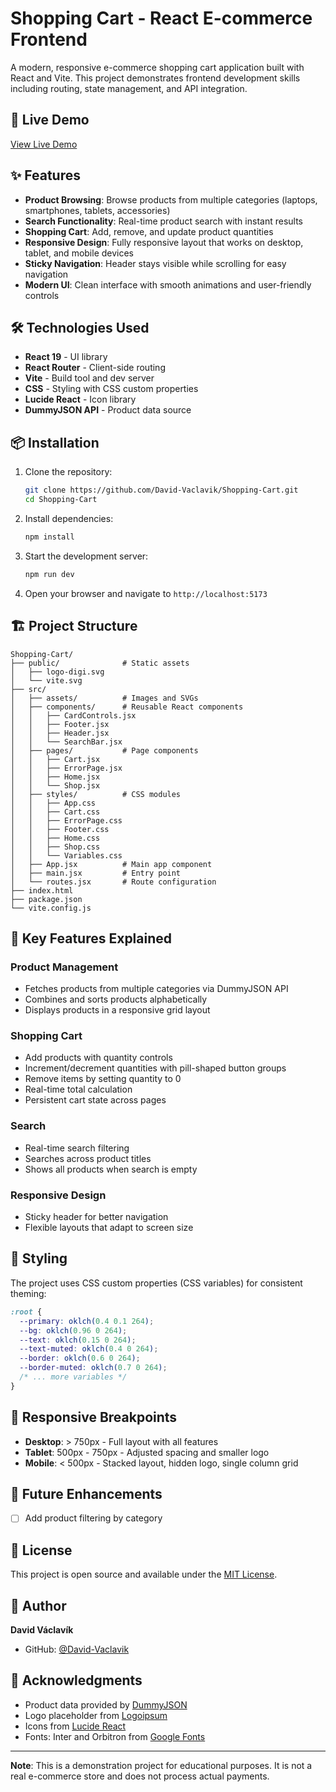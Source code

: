 # Shopping Cart - React E-commerce Frontend

A modern, responsive e-commerce shopping cart application built with React and Vite. This project demonstrates frontend development skills including routing, state management, and API integration.

## 🚀 Live Demo

[View Live Demo](#) <!-- Add your deployment link here -->

## ✨ Features

- **Product Browsing**: Browse products from multiple categories (laptops, smartphones, tablets, accessories)
- **Search Functionality**: Real-time product search with instant results
- **Shopping Cart**: Add, remove, and update product quantities
- **Responsive Design**: Fully responsive layout that works on desktop, tablet, and mobile devices
- **Sticky Navigation**: Header stays visible while scrolling for easy navigation
- **Modern UI**: Clean interface with smooth animations and user-friendly controls

## 🛠️ Technologies Used

- **React 19** - UI library
- **React Router** - Client-side routing
- **Vite** - Build tool and dev server
- **CSS** - Styling with CSS custom properties
- **Lucide React** - Icon library
- **DummyJSON API** - Product data source

## 📦 Installation

1. Clone the repository:

   ```bash
   git clone https://github.com/David-Vaclavik/Shopping-Cart.git
   cd Shopping-Cart
   ```

2. Install dependencies:

   ```bash
   npm install
   ```

3. Start the development server:

   ```bash
   npm run dev
   ```

4. Open your browser and navigate to `http://localhost:5173`

## 🏗️ Project Structure

```
Shopping-Cart/
├── public/              # Static assets
│   ├── logo-digi.svg
│   └── vite.svg
├── src/
│   ├── assets/          # Images and SVGs
│   ├── components/      # Reusable React components
│   │   ├── CardControls.jsx
│   │   ├── Footer.jsx
│   │   ├── Header.jsx
│   │   └── SearchBar.jsx
│   ├── pages/           # Page components
│   │   ├── Cart.jsx
│   │   ├── ErrorPage.jsx
│   │   ├── Home.jsx
│   │   └── Shop.jsx
│   ├── styles/          # CSS modules
│   │   ├── App.css
│   │   ├── Cart.css
│   │   ├── ErrorPage.css
│   │   ├── Footer.css
│   │   ├── Home.css
│   │   ├── Shop.css
│   │   └── Variables.css
│   ├── App.jsx          # Main app component
│   ├── main.jsx         # Entry point
│   └── routes.jsx       # Route configuration
├── index.html
├── package.json
└── vite.config.js
```

## 🎯 Key Features Explained

### Product Management

- Fetches products from multiple categories via DummyJSON API
- Combines and sorts products alphabetically
- Displays products in a responsive grid layout

### Shopping Cart

- Add products with quantity controls
- Increment/decrement quantities with pill-shaped button groups
- Remove items by setting quantity to 0
- Real-time total calculation
- Persistent cart state across pages

### Search

- Real-time search filtering
- Searches across product titles
- Shows all products when search is empty

### Responsive Design

- Sticky header for better navigation
- Flexible layouts that adapt to screen size

## 🎨 Styling

The project uses CSS custom properties (CSS variables) for consistent theming:

```css
:root {
  --primary: oklch(0.4 0.1 264);
  --bg: oklch(0.96 0 264);
  --text: oklch(0.15 0 264);
  --text-muted: oklch(0.4 0 264);
  --border: oklch(0.6 0 264);
  --border-muted: oklch(0.7 0 264);
  /* ... more variables */
}
```

## 📱 Responsive Breakpoints

- **Desktop**: > 750px - Full layout with all features
- **Tablet**: 500px - 750px - Adjusted spacing and smaller logo
- **Mobile**: < 500px - Stacked layout, hidden logo, single column grid

## 🚧 Future Enhancements

- [ ] Add product filtering by category
  <!-- - [ ] Implement user authentication -->
  <!-- - [ ] Add dark mode support -->
    <!-- - [ ] Add favorites/wishlist functionality -->
    <!-- - [ ] Add product reviews and ratings -->
    <!-- - [ ] Implement order history -->

## 📄 License

This project is open source and available under the [MIT License](LICENSE).

## 👤 Author

**David Václavík**

- GitHub: [@David-Vaclavik](https://github.com/David-Vaclavik)

## 🙏 Acknowledgments

- Product data provided by [DummyJSON](https://dummyjson.com/)
- Logo placeholder from [Logoipsum](https://logoipsum.com/)
- Icons from [Lucide React](https://lucide.dev/)
- Fonts: Inter and Orbitron from [Google Fonts](https://fonts.google.com/)

---

**Note**: This is a demonstration project for educational purposes. It is not a real e-commerce store and does not process actual payments.
